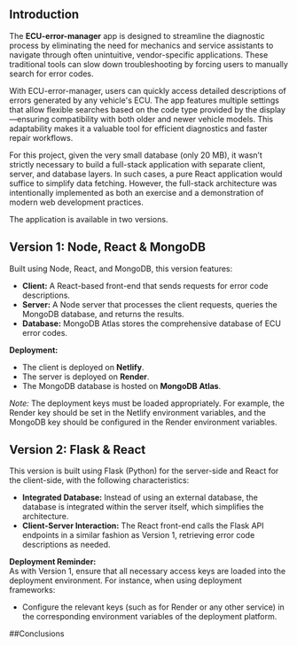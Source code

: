 ## Introduction

The **ECU-error-manager** app is designed to streamline the diagnostic process by eliminating the need for mechanics and service assistants to navigate through often unintuitive, vendor-specific applications. These traditional tools can slow down troubleshooting by forcing users to manually search for error codes.

With ECU-error-manager, users can quickly access detailed descriptions of errors generated by any vehicle's ECU. The app features multiple settings that allow flexible searches based on the code type provided by the display—ensuring compatibility with both older and newer vehicle models. This adaptability makes it a valuable tool for efficient diagnostics and faster repair workflows.

For this project, given the very small database (only 20 MB), it wasn’t strictly necessary to build a full-stack application with separate client, server, and database layers. In such cases, a pure React application would suffice to simplify data fetching. However, the full-stack architecture was intentionally implemented as both an exercise and a demonstration of modern web development practices.

The application is available in two versions.

## Version 1: Node, React & MongoDB

Built using Node, React, and MongoDB, this version features:
- **Client:** A React-based front-end that sends requests for error code descriptions.
- **Server:** A Node server that processes the client requests, queries the MongoDB database, and returns the results.
- **Database:** MongoDB Atlas stores the comprehensive database of ECU error codes.

**Deployment:**  
- The client is deployed on **Netlify**.
- The server is deployed on **Render**.
- The MongoDB database is hosted on **MongoDB Atlas**.

_Note:_ The deployment keys must be loaded appropriately. For example, the Render key should be set in the Netlify environment variables, and the MongoDB key should be configured in the Render environment variables.

## Version 2: Flask & React

This version is built using Flask (Python) for the server-side and React for the client-side, with the following characteristics:
- **Integrated Database:** Instead of using an external database, the database is integrated within the server itself, which simplifies the architecture.
- **Client-Server Interaction:** The React front-end calls the Flask API endpoints in a similar fashion as Version 1, retrieving error code descriptions as needed.

**Deployment Reminder:**  
As with Version 1, ensure that all necessary access keys are loaded into the deployment environment. For instance, when using deployment frameworks:
- Configure the relevant keys (such as for Render or any other service) in the corresponding environment variables of the deployment platform.

##Conclusions

##
